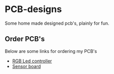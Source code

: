 # PCB-designs
Some home made designed pcb's, plainly for fun.

## Order PCB's
Below are some links for ordering my PCB's

* [RGB Led controller](http://dirtypcbs.com/view.php?share=10024&accesskey=7f7c3d9354c80f7eefac6307ca2cb1f8)
* [Sensor board](http://dirtypcbs.com/view.php?share=7326&accesskey=ed3210056a02926fcc2bdc1b01ba6e97)
